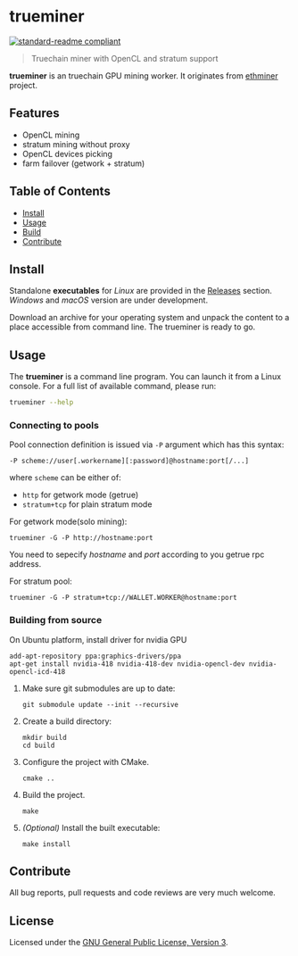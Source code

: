 # trueminer

[![standard-readme compliant](https://img.shields.io/badge/readme%20style-standard-brightgreen.svg)](https://github.com/RichardLitt/standard-readme)

> Truechain miner with OpenCL and stratum support

**trueminer** is an truechain GPU mining worker. It originates from [ethminer] project.

## Features

* OpenCL mining
* stratum mining without proxy
* OpenCL devices picking
* farm failover (getwork + stratum)


## Table of Contents

* [Install](#install)
* [Usage](#usage)
* [Build](#build)
* [Contribute](#contribute)


## Install

Standalone **executables** for *Linux* are provided in the [Releases]
section. *Windows* and *macOS* version are under development.

Download an archive for your operating system and unpack the content to a place
accessible from command line. The trueminer is ready to go.


## Usage

The **trueminer** is a command line program. You can launch it from a Linux
console. For a full list of available command, please run:

```sh
trueminer --help
```

### Connecting to pools

Pool connection definition is issued via `-P` argument which has this syntax:

```
-P scheme://user[.workername][:password]@hostname:port[/...]
```

where `scheme` can be either of:

* `http` for getwork mode (getrue)
* `stratum+tcp` for plain stratum mode

For getwork mode(solo mining):

```
trueminer -G -P http://hostname:port
```
You need to sepecify *hostname* and *port* according to you getrue rpc address.

For stratum pool:

```
trueminer -G -P stratum+tcp://WALLET.WORKER@hostname:port
```


### Building from source

On Ubuntu platform, install driver for nvidia GPU


```
add-apt-repository ppa:graphics-drivers/ppa
apt-get install nvidia-418 nvidia-418-dev nvidia-opencl-dev nvidia-opencl-icd-418
```

1. Make sure git submodules are up to date:

    ```shell
    git submodule update --init --recursive
    ```

2. Create a build directory:

    ```shell
    mkdir build
    cd build
    ```

3. Configure the project with CMake.

    ```shell
    cmake ..
    ```

4. Build the project.

    ```shell
    make
    ```

5. _(Optional)_ Install the built executable:

    ```shell
    make install
    ```

## Contribute

All bug reports, pull requests and code reviews are very much welcome.


## License

Licensed under the [GNU General Public License, Version 3](LICENSE).


[ethminer]: https://github.com/ethereum-mining/ethminer
[Releases]: https://github.com/truechain/truegpuminer/releases
